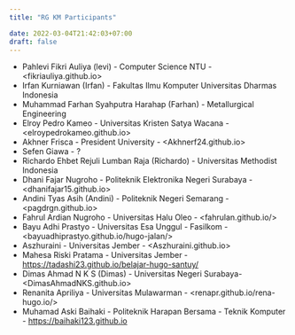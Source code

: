 ```yaml
---
title: "RG KM Participants"

date: 2022-03-04T21:42:03+07:00
draft: false
---
```


- Pahlevi Fikri Auliya (levi) - Computer Science NTU - <fikriauliya.github.io>
- Irfan Kurniawan (Irfan) - Fakultas Ilmu Komputer Universitas Dharmas Indonesia
- Muhammad Farhan Syahputra Harahap (Farhan) - Metallurgical Engineering
- Elroy Pedro Kameo - Universitas Kristen Satya Wacana - <elroypedrokameo.github.io>
- Akhner Frisca - President University - <Akhnerf24.github.io>
- Sefen Giawa - ?
- Richardo Ehbet Rejuli Lumban Raja (Richardo) - Universitas Methodist Indonesia
- Dhani Fajar Nugroho - Politeknik Elektronika Negeri Surabaya - <dhanifajar15.github.io>
- Andini Tyas Asih (Andini) - Politeknik Negeri Semarang - <pagdrgn.github.io>
- Fahrul Ardian Nugroho - Universitas Halu Oleo - <fahrulan.github.io/>
- Bayu Adhi Prastyo - Universitas Esa Unggul - Fasilkom - <bayuadhiprastyo.github.io/hugo-jalan/>
- Aszhuraini - Universitas Jember - <Aszhuraini.github.io>
- Mahesa Riski Pratama - Universitas Jember - <https://tadashi23.github.io/belajar-hugo-santuy/>
- Dimas Ahmad N K S (Dimas) - Universitas Negeri Surabaya- <DimasAhmadNKS.github.io>
- Renanita Apriliya - Universitas Mulawarman - <renapr.github.io/rena-hugo.io/>
- Muhamad Aski Baihaki - Politeknik Harapan Bersama - Teknik Komputer - <https://baihaki123.github.io>
